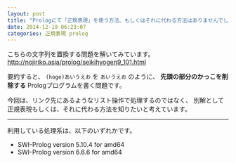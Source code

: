```yaml
---
layout: post
title: "Prologにて「正規表現」を使う方法、もしくはそれに代わる方法はありませんでしょうか"
date: 2014-12-19 06:23:07
categories: 正規表現 prolog
---
```

<p>こちらの文字列を置換する問題を解いてみています。
<a href="http://nojiriko.asia/prolog/seikihyogen9_101.html" rel="nofollow">http://nojiriko.asia/prolog/seikihyogen9_101.html</a></p>

<p>要約すると、 <code>(hoge)あいうえお</code> を <code>あいうえお</code> のように、 <strong>先頭の部分のかっこを削除する</strong> Prologプログラムを書く問題です。</p>

<p>今回は、リンク先にあるようなリスト操作で処理するのではなく、
別解として正規表現もしくは、それに代わる方法を知りたいと考えています。</p>

<hr>

<p>利用している処理系は、以下のいずれかです。</p>

<ul>
<li>SWI-Prolog version 5.10.4 for amd64</li>
<li>SWI-Prolog version 6.6.6 for amd64</li>
</ul>
